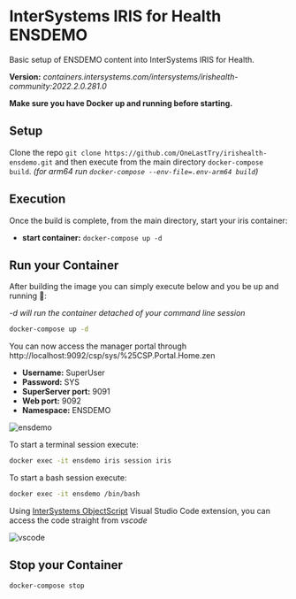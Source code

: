 # InterSystems IRIS for Health ENSDEMO

Basic setup of ENSDEMO content into InterSystems IRIS for Health.

**Version:** _containers.intersystems.com/intersystems/irishealth-community:2022.2.0.281.0_

**Make sure you have Docker up and running before starting.**

## Setup

Clone the repo `git clone https://github.com/OneLastTry/irishealth-ensdemo.git` and then execute from the main directory `docker-compose build`.
_(for arm64 run `docker-compose --env-file=.env-arm64 build`)_

## Execution

Once the build is complete, from the main directory, start your iris container:

- **start container:** `docker-compose up -d`

## Run your Container

After building the image you can simply execute below and you be up and running 🚀:

*-d will run the container detached of your command line session*

```bash
docker-compose up -d
```

You can now access the manager portal through http://localhost:9092/csp/sys/%25CSP.Portal.Home.zen

- **Username:** SuperUser
- **Password:** SYS
- **SuperServer port:** 9091
- **Web port:** 9092
- **Namespace:** ENSDEMO

![ensdemo](https://openexchange.intersystems.com/mp/img/packages/468/screenshots/zhnwycjrflt4q7gttwsidcntxk.png)

To start a terminal session execute:

```bash
docker exec -it ensdemo iris session iris
```

To start a bash session execute:

```bash
docker exec -it ensdemo /bin/bash
```

Using [InterSystems ObjectScript](https://marketplace.visualstudio.com/items?itemName=daimor.vscode-objectscript) Visual Studio Code extension, you can access the code straight from _vscode_

![vscode](https://openexchange.intersystems.com/mp/img/packages/468/screenshots/bgirfnblz2zym4zi2q92lnxkmji.png)

## Stop your Container

```bash
docker-compose stop
```

